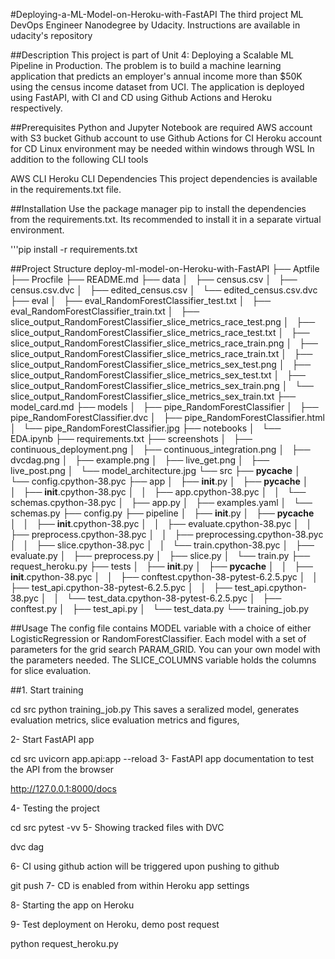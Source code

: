 #Deploying-a-ML-Model-on-Heroku-with-FastAPI
The third project ML DevOps Engineer Nanodegree by Udacity. Instructions are available in udacity's repository

##Description
This project is part of Unit 4: Deploying a Scalable ML Pipeline in Production. The problem is to build a machine learning application that predicts an employer's annual income more than $50K using the census income dataset from UCI. The application is deployed using FastAPI, with CI and CD using Github Actions and Heroku respectively.

##Prerequisites
Python and Jupyter Notebook are required
AWS account with S3 bucket
Github account to use Github Actions for CI
Heroku account for CD
Linux environment may be needed within windows through WSL
In addition to the following CLI tools
  
AWS CLI
Heroku CLI
Dependencies
This project dependencies is available in the requirements.txt file.

##Installation
Use the package manager pip to install the dependencies from the requirements.txt. Its recommended to install it in a separate virtual environment.

'''pip install -r requirements.txt  
  
##Project Structure
deploy-ml-model-on-Heroku-with-FastAPI
├── Aptfile
├── Procfile
├── README.md
├── data
│   ├── census.csv
│   ├── census.csv.dvc
│   ├── edited_census.csv
│   └── edited_census.csv.dvc
├── eval
│   ├── eval_RandomForestClassifier_test.txt
│   ├── eval_RandomForestClassifier_train.txt
│   ├── slice_output_RandomForestClassifier_slice_metrics_race_test.png
│   ├── slice_output_RandomForestClassifier_slice_metrics_race_test.txt
│   ├── slice_output_RandomForestClassifier_slice_metrics_race_train.png
│   ├── slice_output_RandomForestClassifier_slice_metrics_race_train.txt
│   ├── slice_output_RandomForestClassifier_slice_metrics_sex_test.png
│   ├── slice_output_RandomForestClassifier_slice_metrics_sex_test.txt
│   ├── slice_output_RandomForestClassifier_slice_metrics_sex_train.png
│   └── slice_output_RandomForestClassifier_slice_metrics_sex_train.txt
├── model_card.md
├── models
│   ├── pipe_RandomForestClassifier
│   ├── pipe_RandomForestClassifier.dvc
│   ├── pipe_RandomForestClassifier.html
│   └── pipe_RandomForestClassifier.jpg
├── notebooks
│   └── EDA.ipynb
├── requirements.txt
├── screenshots
│   ├── continuous_deployment.png
│   ├── continuous_integration.png
│   ├── dvcdag.png
│   ├── example.png
│   ├── live_get.png
│   ├── live_post.png
│   └── model_architecture.jpg
└── src
    ├── __pycache__
    │   └── config.cpython-38.pyc
    ├── app
    │   ├── __init__.py
    │   ├── __pycache__
    │   │   ├── __init__.cpython-38.pyc
    │   │   ├── app.cpython-38.pyc
    │   │   └── schemas.cpython-38.pyc
    │   ├── app.py
    │   ├── examples.yaml
    │   └── schemas.py
    ├── config.py
    ├── pipeline
    │   ├── __init__.py
    │   ├── __pycache__
    │   │   ├── __init__.cpython-38.pyc
    │   │   ├── evaluate.cpython-38.pyc
    │   │   ├── preprocess.cpython-38.pyc
    │   │   ├── preprocessing.cpython-38.pyc
    │   │   ├── slice.cpython-38.pyc
    │   │   └── train.cpython-38.pyc
    │   ├── evaluate.py
    │   ├── preprocess.py
    │   ├── slice.py
    │   └── train.py
    ├── request_heroku.py
    ├── tests
    │   ├── __init__.py
    │   ├── __pycache__
    │   │   ├── __init__.cpython-38.pyc
    │   │   ├── conftest.cpython-38-pytest-6.2.5.pyc
    │   │   ├── test_api.cpython-38-pytest-6.2.5.pyc
    │   │   ├── test_api.cpython-38.pyc
    │   │   └── test_data.cpython-38-pytest-6.2.5.pyc
    │   ├── conftest.py
    │   ├── test_api.py
    │   └── test_data.py
    └── training_job.py

##Usage
The config file contains MODEL variable with a choice of either LogisticRegression or RandomForestClassifier. Each model with a set of parameters for the grid search PARAM_GRID. You can your own model with the parameters needed. The SLICE_COLUMNS variable holds the columns for slice evaluation.

##1. Start training

cd src
python training_job.py
This saves a seralized model, generates evaluation metrics, slice evaluation metrics and figures,

2- Start FastAPI app

cd src
uvicorn app.api:app --reload
3- FastAPI app documentation to test the API from the browser

http://127.0.0.1:8000/docs


4- Testing the project

cd src
pytest -vv
5- Showing tracked files with DVC

dvc dag


6- CI using github action will be triggered upon pushing to github

git push
7- CD is enabled from within Heroku app settings



8- Starting the app on Heroku



9- Test deployment on Heroku, demo post request

python request_heroku.py
